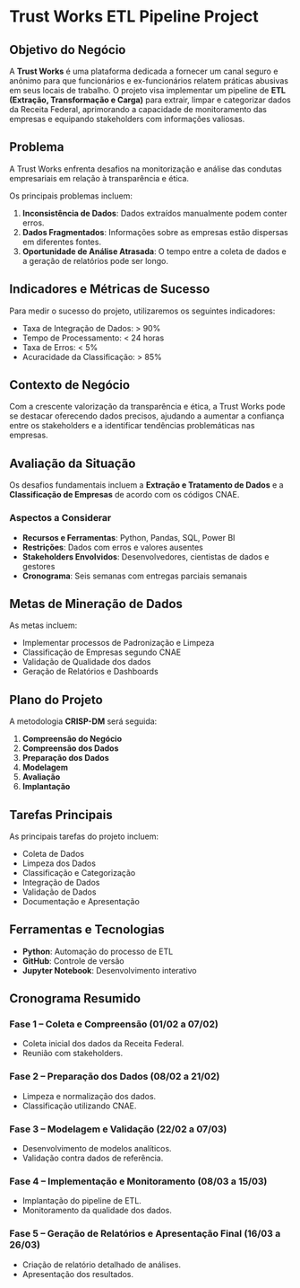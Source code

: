 # Trust Works ETL Pipeline Project  

## Objetivo do Negócio  

A **Trust Works** é uma plataforma dedicada a fornecer um canal seguro e anônimo para que funcionários e ex-funcionários relatem práticas abusivas em seus locais de trabalho. O projeto visa implementar um pipeline de **ETL (Extração, Transformação e Carga)** para extrair, limpar e categorizar dados da Receita Federal, aprimorando a capacidade de monitoramento das empresas e equipando stakeholders com informações valiosas.  

## Problema  

A Trust Works enfrenta desafios na monitorização e análise das condutas empresariais em relação à transparência e ética.   

Os principais problemas incluem:  
1. **Inconsistência de Dados**: Dados extraídos manualmente podem conter erros.  
2. **Dados Fragmentados**: Informações sobre as empresas estão dispersas em diferentes fontes.  
3. **Oportunidade de Análise Atrasada**: O tempo entre a coleta de dados e a geração de relatórios pode ser longo.  

## Indicadores e Métricas de Sucesso  

Para medir o sucesso do projeto, utilizaremos os seguintes indicadores:  
- Taxa de Integração de Dados: > 90%  
- Tempo de Processamento: < 24 horas  
- Taxa de Erros: < 5%  
- Acuracidade da Classificação: > 85%  

## Contexto de Negócio  

Com a crescente valorização da transparência e ética, a Trust Works pode se destacar oferecendo dados precisos, ajudando a aumentar a confiança entre os stakeholders e a identificar tendências problemáticas nas empresas.  

## Avaliação da Situação  

Os desafios fundamentais incluem a **Extração e Tratamento de Dados** e a **Classificação de Empresas** de acordo com os códigos CNAE.  

### Aspectos a Considerar  
- **Recursos e Ferramentas**: Python, Pandas, SQL, Power BI  
- **Restrições**: Dados com erros e valores ausentes  
- **Stakeholders Envolvidos**: Desenvolvedores, cientistas de dados e gestores  
- **Cronograma**: Seis semanas com entregas parciais semanais  

## Metas de Mineração de Dados  

As metas incluem:  
- Implementar processos de Padronização e Limpeza  
- Classificação de Empresas segundo CNAE  
- Validação de Qualidade dos dados  
- Geração de Relatórios e Dashboards  

## Plano do Projeto  

A metodologia **CRISP-DM** será seguida:  
1. **Compreensão do Negócio**  
2. **Compreensão dos Dados**  
3. **Preparação dos Dados**  
4. **Modelagem**  
5. **Avaliação**  
6. **Implantação**  

## Tarefas Principais  

As principais tarefas do projeto incluem:  
- Coleta de Dados  
- Limpeza dos Dados  
- Classificação e Categorização  
- Integração de Dados  
- Validação de Dados  
- Documentação e Apresentação  

## Ferramentas e Tecnologias  

- **Python**: Automação do processo de ETL  
- **GitHub**: Controle de versão  
- **Jupyter Notebook**: Desenvolvimento interativo  

## Cronograma Resumido  

### Fase 1 – Coleta e Compreensão (01/02 a 07/02)  
- Coleta inicial dos dados da Receita Federal.  
- Reunião com stakeholders.  

### Fase 2 – Preparação dos Dados (08/02 a 21/02)  
- Limpeza e normalização dos dados.  
- Classificação utilizando CNAE.  

### Fase 3 – Modelagem e Validação (22/02 a 07/03)  
- Desenvolvimento de modelos analíticos.  
- Validação contra dados de referência.  

### Fase 4 – Implementação e Monitoramento (08/03 a 15/03)  
- Implantação do pipeline de ETL.  
- Monitoramento da qualidade dos dados.  

### Fase 5 – Geração de Relatórios e Apresentação Final (16/03 a 26/03)  
- Criação de relatório detalhado de análises.  
- Apresentação dos resultados.  
